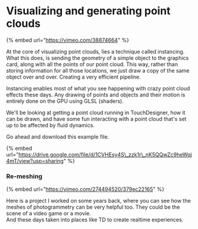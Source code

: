 # Visualizing and generating point clouds

{% embed url="https://vimeo.com/38874664" %}

At the core of visualizing point clouds, lies a technique called instancing. What this does, is sending the geometry of a simple object to the graphics card, along with all  the points of our point cloud. This way, rather than storing information for all those locations, we just draw a copy of the same object over and over. Creating a very efficient pipeline.

Instancing enables most of what you see happening with crazy point cloud effects these days. Any drawing of points and objects and their motion is entirely done on the GPU using GLSL \(shaders\).

We'll be looking at getting a point cloud running in TouchDesigner, how it can be drawn, and have some fun interacting with a point cloud that's set up to be affected by fluid dynamics.

Go ahead and download this example file.

{% embed url="https://drive.google.com/file/d/1CVHEsy4S\_zzk1r\_nK5QQwZc9heWqj4mT/view?usp=sharing" %}

### Re-meshing

{% embed url="https://vimeo.com/274494520/379ec22165" %}

Here is a project I worked on some years back, where you can see how the meshes of photogrammetry can be very helpful too. They could be the scene of a video game or a movie.   
And these days taken into places like TD to create realtime experiences.





